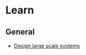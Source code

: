 # Learn

## General

- [Design large scale systems](https://github.com/donnemartin/system-design-primer)